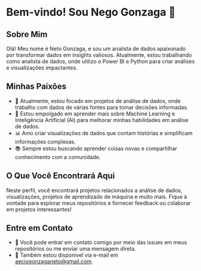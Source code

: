 # Bem-vindo! Sou Nego Gonzaga 👋

## Sobre Mim

Olá! Meu nome é Neto Gonzaga, e sou um analista de dados apaixonado por transformar dados em insights valiosos. Atualmente, estou trabalhando como analista de dados, onde utilizo o Power BI e Python para criar análises e visualizações impactantes.

## Minhas Paixões

- 💼 Atualmente, estou focado em projetos de análise de dados, onde trabalho com dados de várias fontes para tomar decisões informadas.
- 🤖 Estou empolgado em aprender mais sobre Machine Learning e Inteligência Artificial (AI) para melhorar minhas habilidades em análise de dados.
- 📊 Amo criar visualizações de dados que contam histórias e simplificam informações complexas.
- 📚 Sempre estou buscando aprender coisas novas e compartilhar conhecimento com a comunidade.

## O Que Você Encontrará Aqui

Neste perfil, você encontrará projetos relacionados a análise de dados, visualizações, projetos de aprendizado de máquina e muito mais. Fique à vontade para explorar meus repositórios e fornecer feedback ou colaborar em projetos interessantes!

## Entre em Contato

- 💬 Você pode entrar em contato comigo por meio das issues em meus repositórios ou me enviar uma mensagem direta.
- 📧 Também estou disponível via e-mail em aeciogonzaganeto@gmail.com.

